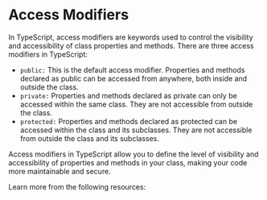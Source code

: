 # Access Modifiers

In TypeScript, access modifiers are keywords used to control the visibility and accessibility of class properties and methods. There are three access modifiers in TypeScript:

- `public:` This is the default access modifier. Properties and methods declared as public can be accessed from anywhere, both inside and outside the class.
- `private:` Properties and methods declared as private can only be accessed within the same class. They are not accessible from outside the class.
- `protected:` Properties and methods declared as protected can be accessed within the class and its subclasses. They are not accessible from outside the class and its subclasses.

Access modifiers in TypeScript allow you to define the level of visibility and accessibility of properties and methods in your class, making your code more maintainable and secure.

Learn more from the following resources: